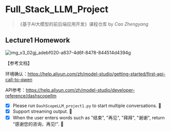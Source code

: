 # Full_Stack_LLM_Project


>《基于AI大模型的前后端应用开发》课程仓库 by *Cao Zhengyang*

## Lecture1 Homework

![img_v3_02gj_adebf020-a837-4d6f-8478-844514d4394g](https://github.com/user-attachments/assets/fbe54e38-bd35-4de3-9d9e-30f50d50c3de)

【参考文档】

环境确认：https://help.aliyun.com/zh/model-studio/getting-started/first-api-call-to-qwen

API参考：https://help.aliyun.com/zh/model-studio/developer-reference/dashscopellm

- [x] Please run `DashScopeLLM_project1.py` to start multiple conversations. :tada:
- [x] Support streaming output. :tada:
- [x] When the user enters words such as "结束", "再见", "拜拜", "谢谢", return "感谢您的咨询，再见!". :tada:
